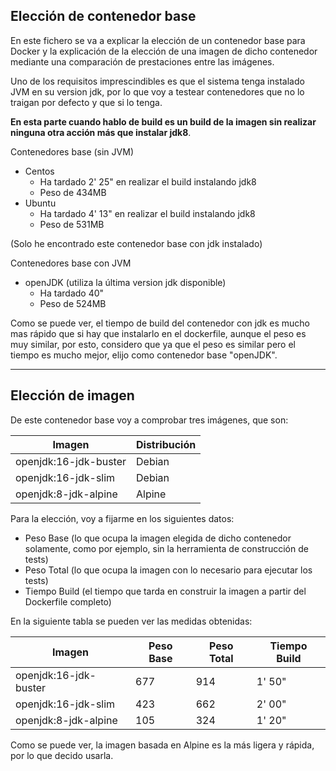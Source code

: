 ## Elección de contenedor base <a id="id1"></a>

En este fichero se va a explicar la elección de un contenedor base para Docker y la explicación de la elección de una imagen de dicho contenedor mediante una comparación de prestaciones entre las imágenes.

Uno de los requisitos imprescindibles es que el sistema tenga instalado JVM en su version jdk, por lo que voy a testear contenedores que no lo traigan por defecto y que si lo tenga.

**En esta parte cuando hablo de build es un build de la imagen sin realizar ninguna otra acción más que instalar jdk8**.

Contenedores base (sin JVM)
  - Centos
    - Ha tardado 2' 25" en realizar el build instalando jdk8
    - Peso de 434MB
  - Ubuntu
    - Ha tardado 4' 13" en realizar el build instalando jdk8
    - Peso de 531MB

(Solo he encontrado este contenedor base con jdk instalado)

Contenedores base con JVM
  - openJDK (utiliza la última version jdk disponible)
    - Ha tardado 40"
    - Peso de 524MB

Como se puede ver, el tiempo de build del contenedor con jdk es mucho mas rápido que si hay que instalarlo en el dockerfile, aunque el peso es muy similar, por esto, considero que ya que el peso es similar pero el tiempo es mucho mejor, elijo como contenedor base "openJDK".

---
## Elección de imagen <a id="id2"></a>

De este contenedor base voy a comprobar tres imágenes, que son:

|Imagen|Distribución|
|---|---|
|openjdk:16-jdk-buster|Debian|
|openjdk:16-jdk-slim|Debian|
|openjdk:8-jdk-alpine|Alpine|

Para la elección, voy a fijarme en los siguientes datos:

- Peso Base (lo que ocupa la imagen elegida de dicho contenedor solamente, como por ejemplo, sin la herramienta de construcción de tests)
- Peso Total (lo que ocupa la imagen con lo necesario para ejecutar los tests)
- Tiempo Build (el tiempo que tarda en construir la imagen a partir del Dockerfile completo)

En la siguiente tabla se pueden ver las medidas obtenidas:

|Imagen|Peso Base|Peso Total|Tiempo Build|
|---|---|---|---|
|openjdk:16-jdk-buster|677|914|1' 50"|
|openjdk:16-jdk-slim|423|662|2' 00"|
|openjdk:8-jdk-alpine|105|324|1' 20"|


Como se puede ver, la imagen basada en Alpine es la más ligera y rápida, por lo que decido usarla. 

